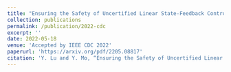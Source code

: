 ```yaml
---
title: "Ensuring the Safety of Uncertified Linear State-Feedback Controllers via Switching"
collection: publications
permalink: /publication/2022-cdc
excerpt: ''
date: 2022-05-18
venue: 'Accepted by IEEE CDC 2022'
paperurl: 'https://arxiv.org/pdf/2205.08817'
citation: 'Y. Lu and Y. Mo, “Ensuring the Safety of Uncertified Linear State-Feedback Controllers via Switching,” 2022.'
---
```

